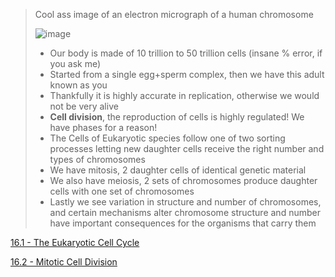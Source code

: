 > Cool ass image of an electron micrograph of a human chromosome
> 
> ![image](https://github.com/MCBasterSheet/MCBasterSheet/assets/157453648/87bf5521-e06e-42de-99b8-b92398d8e9f4)
>
> - Our body is made of 10 trillion to 50 trillion cells (insane % error, if you ask me)
> - Started from a single egg+sperm complex, then we have this adult known as you
> - Thankfully it is highly accurate in replication, otherwise we would not be very alive
> - **Cell division**, the reproduction of cells is highly regulated! We have phases for a reason!
> - The Cells of Eukaryotic species follow one of two sorting processes letting new daughter cells receive the right number and types of chromosomes
> - We have mitosis, 2 daughter cells of identical genetic material
> - We also have meiosis, 2 sets of chromosomes produce daughter cells with one set of chromosomes
> - Lastly we see variation in structure and number of chromosomes, and certain mechanisms alter chromosome structure and number have important consequences for the organisms that carry them

[16.1 - The Eukaryotic Cell Cycle](https://github.com/MCBasterSheet/MCBasterSheet/blob/main/MCB150/pages/SubChapters/Chapter%2016/16.1%20-%20The%20Eukaryotic%20Cell%20Cycle.md)

[16.2 - Mitotic Cell Division]()
